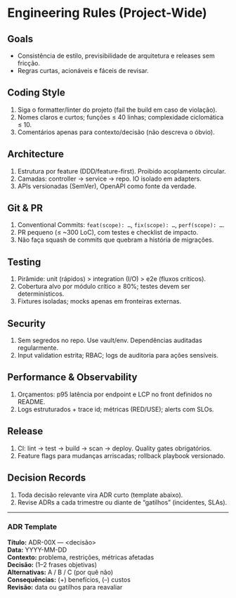 # Engineering Rules (Project-Wide)

## Goals
- Consistência de estilo, previsibilidade de arquitetura e releases sem fricção.
- Regras curtas, acionáveis e fáceis de revisar.

## Coding Style
1. Siga o formatter/linter do projeto (fail the build em caso de violação).
2. Nomes claros e curtos; funções ≤ 40 linhas; complexidade ciclomática ≤ 10.
3. Comentários apenas para contexto/decisão (não descreva o óbvio).

## Architecture
1. Estrutura por feature (DDD/feature-first). Proibido acoplamento circular.
2. Camadas: controller → service → repo. IO isolado em adapters.
3. APIs versionadas (SemVer), OpenAPI como fonte da verdade.

## Git & PR
1. Conventional Commits: `feat(scope): …`, `fix(scope): …`, `perf(scope): …`.
2. PR pequeno (≤ ~300 LoC), com testes e checklist de impacto.
3. Não faça squash de commits que quebram a história de migrações.

## Testing
1. Pirâmide: unit (rápidos) > integration (I/O) > e2e (fluxos críticos).
2. Cobertura alvo por módulo crítico ≥ 80%; testes devem ser determinísticos.
3. Fixtures isoladas; mocks apenas em fronteiras externas.

## Security
1. Sem segredos no repo. Use vault/env. Dependências auditadas regularmente.
2. Input validation estrita; RBAC; logs de auditoria para ações sensíveis.

## Performance & Observability
1. Orçamentos: p95 latência por endpoint e LCP no front definidos no README.
2. Logs estruturados + trace id; métricas (RED/USE); alerts com SLOs.

## Release
1. CI: lint → test → build → scan → deploy. Quality gates obrigatórios.
2. Feature flags para mudanças arriscadas; rollback playbook versionado.

## Decision Records
1. Toda decisão relevante vira ADR curto (template abaixo).
2. Revise ADRs a cada trimestre ou diante de “gatilhos” (incidentes, SLAs).

---

### ADR Template
**Título:** ADR-00X — <decisão>  
**Data:** YYYY-MM-DD  
**Contexto:** problema, restrições, métricas afetadas  
**Decisão:** (1–2 frases objetivas)  
**Alternativas:** A / B / C (por quê não)  
**Consequências:** (+) benefícios, (–) custos  
**Revisão:** data ou gatilhos para reavaliar

